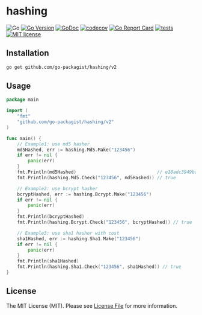 # hashing

![Go](https://badgen.net/badge/Go/%3E=1.17/orange)
[![Go Version](https://badgen.net/github/release/go-packagist/hashing/stable)](https://github.com/go-packagist/hashing/releases)
[![GoDoc](https://pkg.go.dev/badge/github.com/go-packagist/hashing/v2)](https://pkg.go.dev/github.com/go-packagist/hashing/v2)
[![codecov](https://codecov.io/gh/go-packagist/hashing/branch/master/graph/badge.svg?token=5TWGQ9DIRU)](https://codecov.io/gh/go-packagist/hashing)
[![Go Report Card](https://goreportcard.com/badge/github.com/go-packagist/hashing)](https://goreportcard.com/report/github.com/go-packagist/hashing)
[![tests](https://github.com/go-packagist/hashing/actions/workflows/go.yml/badge.svg)](https://github.com/go-packagist/hashing/actions/workflows/go.yml)
[![MIT license](https://img.shields.io/badge/license-MIT-brightgreen.svg)](https://opensource.org/licenses/MIT)

## Installation

```bash
go get github.com/go-packagist/hashing/v2
```

## Usage

```go
package main

import (
	"fmt"
	"github.com/go-packagist/hashing/v2"
)

func main() {
	// Example1: use md5 hasher
	md5Hashed, err := hashing.Md5.Make("123456")
	if err != nil {
		panic(err)
	}
	fmt.Println(md5Hashed)                              // e10adc3949ba59abbe56e057f20f883e
	fmt.Println(hashing.Md5.Check("123456", md5Hashed)) // true

	// Example2: use bcrypt hasher
	bcryptHashed, err := hashing.Bcrypt.Make("123456")
	if err != nil {
		panic(err)
	}
	fmt.Println(bcryptHashed)
	fmt.Println(hashing.Bcrypt.Check("123456", bcryptHashed)) // true

	// Example3: use sha1 hasher with cost
	sha1Hashed, err := hashing.Sha1.Make("123456")
	if err != nil {
		panic(err)
	}
	fmt.Println(sha1Hashed)
	fmt.Println(hashing.Sha1.Check("123456", sha1Hashed)) // true
}
```

## License

The MIT License (MIT). Please see [License File](LICENSE) for more information.